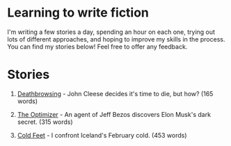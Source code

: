 # Learning to write fiction

I'm writing a few stories a day, spending an hour on each one, trying out lots of different approaches, and hoping to improve my skills in the process. You can find my stories below! Feel free to offer any feedback. 

# Stories

1. [Deathbrowsing](stories/01-deathbrowsing.md) - John Cleese decides it's time to die, but how? (165 words)

2. [The Optimizer](stories/02-the-optimizer.md) - An agent of Jeff Bezos discovers Elon Musk's dark secret. (315 words)

3. [Cold Feet](stories/03-cold-feet.md) - I confront Iceland's February cold. (453 words)